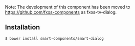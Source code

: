 Note: The development of this component has been moved to https://github.com/fxos-components as fxos-tv-dialog.

## Installation

```bash
$ bower install smart-components/smart-dialog
```

